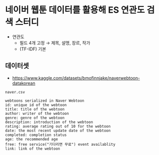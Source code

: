 # 네이버 웹툰 데이터를 활용해 ES 연관도 검색 스터디

- 연관도
  - 필드 4개 고정 → 제목, 설명, 장르, 작가
  - (TF-IDF) 기본


## 데이터셋
- https://www.kaggle.com/datasets/bmofinnjake/naverwebtoon-datakorean

```
naver.csv

webtoons serialized in Naver Webtoon
id: unique id of the webtoon
title: title of the webtoon
author: writer of the webtoon
genre: genre of the webtoon
description: introduction of the webtoon
rating: average rating out of 10 for the webtoon
date: the most recent update date of the webtoon
completed: completion status
age: the recommended age
free: free service("기다리면 무료") event availablity
link: link of the webtoon
```